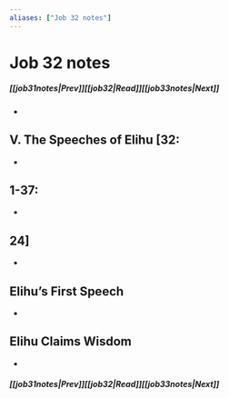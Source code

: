 ```yaml
---
aliases: ["Job 32 notes"]
---
```

# Job 32 notes
##### <span class=arrow-left></span>[[job31notes|Prev]]<span class=navigation-separator></span>[[job32|Read]]<span class=navigation-separator></span>[[job33notes|Next]]<span class=arrow-right></span>
- 
## V. The Speeches of Elihu [32:
- 
## 1-37:
- 
## 24]
- 
## Elihu’s First Speech
- 
## Elihu Claims Wisdom
- 
##### <span class=arrow-left></span>[[job31notes|Prev]]<span class=navigation-separator></span>[[job32|Read]]<span class=navigation-separator></span>[[job33notes|Next]]<span class=arrow-right></span>